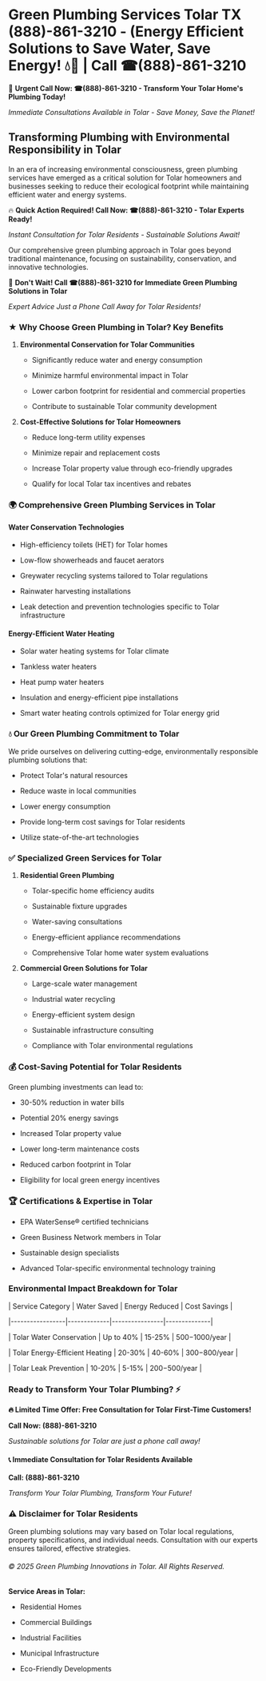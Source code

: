 # Green Plumbing Services Tolar TX (888)-861-3210 - (Energy Efficient Solutions to Save Water, Save Energy! 💧🌿 | Call ☎(888)-861-3210

🚨 **Urgent Call Now: ☎(888)-861-3210 - Transform Your Tolar Home's Plumbing Today!**
*Immediate Consultations Available in Tolar - Save Money, Save the Planet!*

## Transforming Plumbing with Environmental Responsibility in Tolar

In an era of increasing environmental consciousness, green plumbing services have emerged as a critical solution for Tolar homeowners and businesses seeking to reduce their ecological footprint while maintaining efficient water and energy systems. 

🔥 **Quick Action Required! Call Now: ☎(888)-861-3210 - Tolar Experts Ready!**
*Instant Consultation for Tolar Residents - Sustainable Solutions Await!*

Our comprehensive green plumbing approach in Tolar goes beyond traditional maintenance, focusing on sustainability, conservation, and innovative technologies.

🚨 **Don't Wait! Call ☎(888)-861-3210 for Immediate Green Plumbing Solutions in Tolar**
*Expert Advice Just a Phone Call Away for Tolar Residents!*

### ★ Why Choose Green Plumbing in Tolar? Key Benefits

1. **Environmental Conservation for Tolar Communities** 
   - Significantly reduce water and energy consumption
   - Minimize harmful environmental impact in Tolar
   - Lower carbon footprint for residential and commercial properties
   - Contribute to sustainable Tolar community development

2. **Cost-Effective Solutions for Tolar Homeowners** 
   - Reduce long-term utility expenses
   - Minimize repair and replacement costs
   - Increase Tolar property value through eco-friendly upgrades
   - Qualify for local Tolar tax incentives and rebates

### 🌍 Comprehensive Green Plumbing Services in Tolar

#### Water Conservation Technologies
- High-efficiency toilets (HET) for Tolar homes
- Low-flow showerheads and faucet aerators
- Greywater recycling systems tailored to Tolar regulations
- Rainwater harvesting installations
- Leak detection and prevention technologies specific to Tolar infrastructure

#### Energy-Efficient Water Heating
- Solar water heating systems for Tolar climate
- Tankless water heaters
- Heat pump water heaters
- Insulation and energy-efficient pipe installations
- Smart water heating controls optimized for Tolar energy grid

### 💧 Our Green Plumbing Commitment to Tolar

We pride ourselves on delivering cutting-edge, environmentally responsible plumbing solutions that:
- Protect Tolar's natural resources
- Reduce waste in local communities
- Lower energy consumption
- Provide long-term cost savings for Tolar residents
- Utilize state-of-the-art technologies

### ✅ Specialized Green Services for Tolar

1. **Residential Green Plumbing**
   - Tolar-specific home efficiency audits
   - Sustainable fixture upgrades
   - Water-saving consultations
   - Energy-efficient appliance recommendations
   - Comprehensive Tolar home water system evaluations

2. **Commercial Green Solutions for Tolar**
   - Large-scale water management
   - Industrial water recycling
   - Energy-efficient system design
   - Sustainable infrastructure consulting
   - Compliance with Tolar environmental regulations

### 💰 Cost-Saving Potential for Tolar Residents

Green plumbing investments can lead to:
- 30-50% reduction in water bills
- Potential 20% energy savings
- Increased Tolar property value
- Lower long-term maintenance costs
- Reduced carbon footprint in Tolar
- Eligibility for local green energy incentives

### 🏆 Certifications & Expertise in Tolar

- EPA WaterSense® certified technicians
- Green Business Network members in Tolar
- Sustainable design specialists
- Advanced Tolar-specific environmental technology training

### Environmental Impact Breakdown for Tolar

| Service Category | Water Saved | Energy Reduced | Cost Savings |
|-----------------|-------------|----------------|--------------|
| Tolar Water Conservation | Up to 40% | 15-25% | $500-$1000/year |
| Tolar Energy-Efficient Heating | 20-30% | 40-60% | $300-$800/year |
| Tolar Leak Prevention | 10-20% | 5-15% | $200-$500/year |

### Ready to Transform Your Tolar Plumbing? ⚡

**🔥 Limited Time Offer: Free Consultation for Tolar First-Time Customers!**

**Call Now: (888)-861-3210**
*Sustainable solutions for Tolar are just a phone call away!*

#### 📞 Immediate Consultation for Tolar Residents Available

**Call: (888)-861-3210**
*Transform Your Tolar Plumbing, Transform Your Future!*

### ⚠️ Disclaimer for Tolar Residents

Green plumbing solutions may vary based on Tolar local regulations, property specifications, and individual needs. Consultation with our experts ensures tailored, effective strategies.

###### © 2025 Green Plumbing Innovations in Tolar. All Rights Reserved.

**Service Areas in Tolar:** 
- Residential Homes
- Commercial Buildings
- Industrial Facilities
- Municipal Infrastructure
- Eco-Friendly Developments